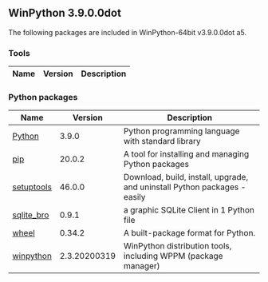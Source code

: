 ## WinPython 3.9.0.0dot 

The following packages are included in WinPython-64bit v3.9.0.0dot a5.

### Tools

Name | Version | Description
-----|---------|------------


### Python packages

Name | Version | Description
-----|---------|------------
[Python](http://www.python.org/) | 3.9.0 | Python programming language with standard library
[pip](https://pypi.org/project/pip) | 20.0.2 | A tool for installing and managing Python packages
[setuptools](https://pypi.org/project/setuptools) | 46.0.0 | Download, build, install, upgrade, and uninstall Python packages - easily
[sqlite_bro](https://pypi.org/project/sqlite_bro) | 0.9.1 | a graphic SQLite Client in 1 Python file
[wheel](https://pypi.org/project/wheel) | 0.34.2 | A built-package format for Python.
[winpython](http://winpython.github.io/) | 2.3.20200319 | WinPython distribution tools, including WPPM (package manager)